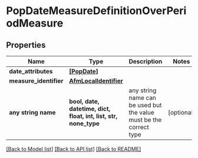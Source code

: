 # PopDateMeasureDefinitionOverPeriodMeasure


## Properties
Name | Type | Description | Notes
------------ | ------------- | ------------- | -------------
**date_attributes** | [**[PopDate]**](PopDate.md) |  | 
**measure_identifier** | [**AfmLocalIdentifier**](AfmLocalIdentifier.md) |  | 
**any string name** | **bool, date, datetime, dict, float, int, list, str, none_type** | any string name can be used but the value must be the correct type | [optional]

[[Back to Model list]](../README.md#documentation-for-models) [[Back to API list]](../README.md#documentation-for-api-endpoints) [[Back to README]](../README.md)


